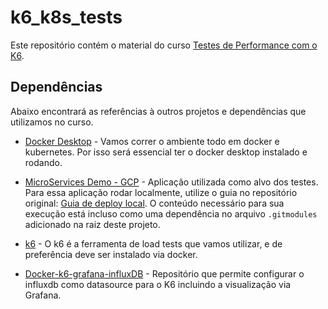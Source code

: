 # k6_k8s_tests

Este repositório contém o material do curso [Testes de Performance com o K6](https://treinamento.beelab.com.br/teste-de-performance-com-k6).

## Dependências
Abaixo encontrará as referências à outros projetos e dependências que utilizamos no curso. 

* [Docker Desktop](https://www.docker.com/products/docker-desktop) - Vamos correr o ambiente todo em docker e kubernetes. Por isso será essencial ter o docker desktop instalado e rodando.

* [MicroServices Demo - GCP](https://github.com/GoogleCloudPlatform/microservices-demo) - Aplicação utilizada como alvo dos testes.
 Para essa aplicação rodar localmente, utilize o guia no repositório original: [Guia de deploy local](https://github.com/GoogleCloudPlatform/microservices-demo/blob/main/docs/development-guide.md#option-2---local-cluster). 
  O conteúdo necessário para sua execução está incluso como uma dependência no arquivo `.gitmodules` adicionado na raiz deste projeto.

* [k6](https://k6.io/docs/getting-started/installation/#docker) - O k6 é a ferramenta de load tests que vamos utilizar, e de preferência deve ser instalado via docker. 

* [Docker-k6-grafana-influxDB](https://github.com/luketn/docker-k6-grafana-influxdb) - Repositório que permite configurar o influxdb como datasource para o K6 incluindo a visualização via Grafana.


